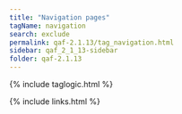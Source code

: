 ```yaml
---
title: "Navigation pages"
tagName: navigation
search: exclude
permalink: qaf-2.1.13/tag_navigation.html
sidebar: qaf_2_1_13-sidebar
folder: qaf-2.1.13
---
```

{% include taglogic.html %}

{% include links.html %}
